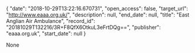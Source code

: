 {
  "date": "2018-10-29T13:22:16.670731", 
  "open_access": false, 
  "target_url": "http://www.eaaa.org.uk/", 
  "description": null, 
  "end_date": null, 
  "title": "East Anglian Air Ambulance", 
  "record_id": "20181029T132216/3R+F8QfX6OtkuL3eFrtDQg==", 
  "publisher": "eaaa.org.uk", 
  "start_date": null
}

None